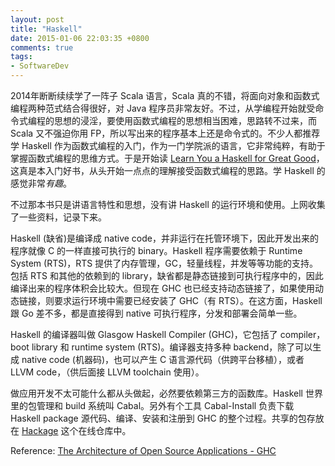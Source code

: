 ```yaml
---
layout: post
title: "Haskell"
date: 2015-01-06 22:03:35 +0800
comments: true
tags:
- SoftwareDev 
---
```

2014年断断续续学了一阵子 Scala 语言，Scala 真的不错，将面向对象和函数式编程两种范式结合得很好，对 Java 程序员非常友好。不过，从学编程开始就受命令式编程的思想的浸淫，要使用函数式编程的思想相当困难，思路转不过来，而 Scala 又不强迫你用 FP，所以写出来的程序基本上还是命令式的。不少人都推荐学 Haskell 作为函数式编程的入门，作为一门学院派的语言，它非常纯粹，有助于掌握函数式编程的思维方式。于是开始读 [Learn You a Haskell for Great Good](http://learnyouahaskell.com/)，这真是本入门好书，从头开始一点点的理解接受函数式编程的思路。学 Haskell 的感觉非常*有趣*。

不过那本书只是讲语言特性和思想，没有讲 Haskell 的运行环境和使用。上网收集了一些资料，记录下来。

Haskell (缺省)是编译成 native code，并非运行在托管环境下，因此开发出来的程序就像 C 的一样直接可执行的 binary。Haskell 程序需要依赖于 Runtime System (RTS)，RTS 提供了内存管理，GC，轻量线程，并发等等功能的支持。包括 RTS 和其他的依赖到的 library，缺省都是静态链接到可执行程序中的，因此编译出来的程序体积会比较大。但现在 GHC 也已经支持动态链接了，如果使用动态链接，则要求运行环境中需要已经安装了 GHC（有 RTS）。在这方面，Haskell 跟 Go 差不多，都是直接得到 native 可执行程序，分发和部署会简单一些。

Haskell 的编译器叫做 Glasgow Haskell Compiler (GHC)，它包括了 compiler，boot library 和 runtime system (RTS)。编译器支持多种 backend，除了可以生成 native code (机器码)，也可以产生 C 语言源代码（供跨平台移植），或者 LLVM code，（供后面接 LLVM toolchain 使用）。

做应用开发不太可能什么都从头做起，必然要依赖第三方的函数库。Haskell 世界里的包管理和 build 系统叫 Cabal。另外有个工具 Cabal-Install 负责下载 Haskell package 源代码、编译、安装和注册到 GHC 的整个过程。共享的包存放在 [Hackage](http://hackage.haskell.org/) 这个在线仓库中。

Reference: [The Architecture of Open Source Applications - GHC](http://www.aosabook.org/en/ghc.html)
